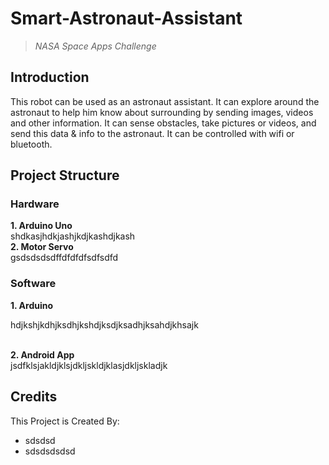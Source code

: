 # Smart-Astronaut-Assistant
>*NASA Space Apps Challenge*

## Introduction
 This robot can be used as an astronaut assistant. It can explore around the astronaut to help him know about surrounding by sending images, videos and other information. It can sense obstacles, take pictures or videos,  and send this data &amp; info to the astronaut. It can be controlled with wifi or bluetooth.

## Project Structure
### Hardware
**1. Arduino Uno**
<br /> shdkasjhdkjashjkdjkashdjkash <br />
**2. Motor Servo**
<br /> gsdsdsdsdffdfdfdfsdfsdfd


### Software
**1. Arduino** 
<br /> <p> hdjkshjkdhjksdhjkshdjksdjksadhjksahdjkhsajk </p> <br />
**2. Android App**
<br /> jsdfklsjakldjklsjdkljskldjklasjdkljskladjk

## Credits
This Project is Created By:
* sdsdsd
* sdsdsdsdsd
 
